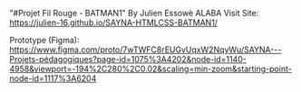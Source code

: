 "#Projet Fil Rouge - BATMAN1" By Julien Essowè ALABA
Visit Site: https://julien-16.github.io/SAYNA-HTMLCSS-BATMAN1/

Prototype (Figma):
https://www.figma.com/proto/7wTWFC8rEUGvUqxW2NqyWu/SAYNA---Projets-pédagogiques?page-id=1075%3A4202&node-id=1140-4958&viewport=-194%2C280%2C0.02&scaling=min-zoom&starting-point-node-id=1117%3A6204
